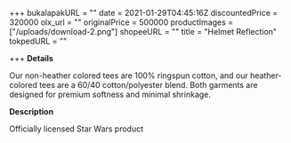 +++
bukalapakURL = ""
date = 2021-01-29T04:45:16Z
discountedPrice = 320000
olx_url = ""
originalPrice = 500000
productImages = ["/uploads/download-2.png"]
shopeeURL = ""
title = "Helmet Reflection"
tokpedURL = ""

+++
**Details**

Our non-heather colored tees are 100% ringspun cotton, and our heather-colored tees are a 60/40 cotton/polyester blend. Both garments are designed for premium softness and minimal shrinkage.

**Description**

Officially licensed Star Wars product